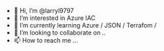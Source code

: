 - 👋 Hi, I’m @larryl9797
- 👀 I’m interested in Azure IAC 
- 🌱 I’m currently learning Azure  / JSON / Terrafom / 
- 💞️ I’m looking to collaborate on ..
- 📫 How to reach me ...

<!---
larryl9797/larryl9797 is a ✨ special ✨ repository because its `README.md` (this file) appears on your GitHub profile.
You can click the Preview link to take a look at your changes.
--->
